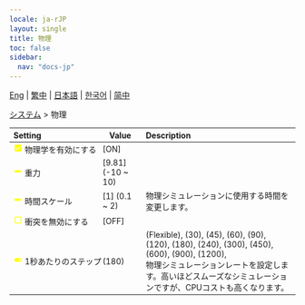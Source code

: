 ```yaml
---
locale: ja-rJP
layout: single
title: 物理
toc: false
sidebar:
  nav: "docs-jp"
---
```

[Eng](/dancexr/menu/2025.4/system/physics) | [繁中](/tw/dancexr/menu/2025.4/system/physics) | [日本語](/jp/dancexr/menu/2025.4/system/physics) | [한국어](/kr/dancexr/menu/2025.4/system/physics) | [简中](/zh/dancexr/menu/2025.4/system/physics)

[システム](../menu#システム) > 物理



| Setting | Value | Description |
| :--- | --- | :--- |
|<nobr><img src="/images/icon/ic_check_on.png" alt="check on icon"/> 物理学を有効にする</nobr>| [ON] | 
|<nobr><img src="/images/icon/ic_slider.png" alt="slider icon"/> 重力</nobr>| [9.81] (-10 ~ 10) | 
|<nobr><img src="/images/icon/ic_slider.png" alt="slider icon"/> 時間スケール</nobr>| [1] (0.1 ~ 2) | 物理シミュレーションに使用する時間を変更します。
|<nobr><img src="/images/icon/ic_check_off.png" alt="check off icon"/> 衝突を無効にする</nobr>| [OFF] | 
|<nobr><img src="/images/icon/ic_toggle_on.png" alt="toggle on icon"/> 1秒あたりのステップ</nobr>| (180) | (Flexible), (30), (45), (60), (90), (120), (180), (240), (300), (450), (600), (900), (1200), <br/>物理シミュレーションレートを設定します。高いほどスムーズなシミュレーションですが、CPUコストも高くなります。
